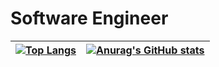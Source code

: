 # Software Engineer

| [![Top Langs](https://github-readme-stats.vercel.app/api/top-langs/?username=sergio-abu&layout=compact&theme=great-gatsby)](https://github.com/anuraghazra/github-readme-stats) | [![Anurag's GitHub stats](https://github-readme-stats.vercel.app/api?username=sergio-abu&count_private=True&show_icons=true&theme=great-gatsby)](https://github.com/anuraghazra/github-readme-stats) |
| --- | --- |
